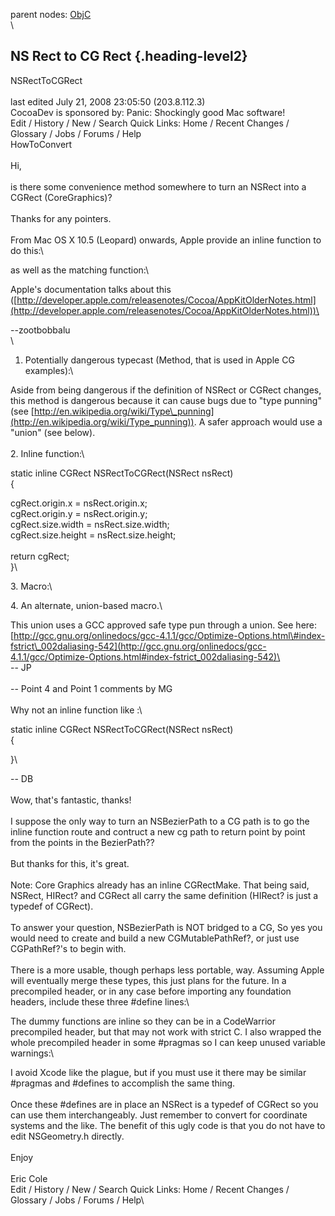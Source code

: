 parent nodes: [ObjC](ObjC.html)\
\

NS Rect to CG Rect {.heading-level2}
------------------

NSRectToCGRect\
 \
 last edited July 21, 2008 23:05:50 (203.8.112.3)\
 CocoaDev is sponsored by: Panic: Shockingly good Mac software!\
 Edit / History / New / Search Quick Links: Home / Recent Changes /
Glossary / Jobs / Forums / Help\
 HowToConvert\
 \
 Hi,\
 \
 is there some convenience method somewhere to turn an NSRect into a
CGRect (CoreGraphics)?\
 \
 Thanks for any pointers.\
 \
 From Mac OS X 10.5 (Leopard) onwards, Apple provide an inline function
to do this:\

as well as the matching function:\

Apple's documentation talks about this
([http://developer.apple.com/releasenotes/Cocoa/AppKitOlderNotes.html](http://developer.apple.com/releasenotes/Cocoa/AppKitOlderNotes.html))\

--zootbobbalu\
 \
 1. Potentially dangerous typecast (Method, that is used in Apple CG
examples):\

Aside from being dangerous if the definition of NSRect or CGRect
changes, this method is dangerous because it can cause bugs due to "type
punning" (see
[http://en.wikipedia.org/wiki/Type\_punning](http://en.wikipedia.org/wiki/Type_punning)).
A safer approach would use a "union" (see below).\
 \
 2. Inline function:\

static inline CGRect NSRectToCGRect(NSRect nsRect)\
 {

cgRect.origin.x = nsRect.origin.x;\
 cgRect.origin.y = nsRect.origin.y;\
 cgRect.size.width = nsRect.size.width;\
 cgRect.size.height = nsRect.size.height;\
 \
 return cgRect;\
 }\

​3. Macro:\

​4. An alternate, union-based macro.\

This union uses a GCC approved safe type pun through a union. See here:
[http://gcc.gnu.org/onlinedocs/gcc-4.1.1/gcc/Optimize-Options.html\#index-fstrict\_002daliasing-542](http://gcc.gnu.org/onlinedocs/gcc-4.1.1/gcc/Optimize-Options.html#index-fstrict_002daliasing-542)\
 \
 -- JP\
 \
 -- Point 4 and Point 1 comments by MG\
 \
 Why not an inline function like :\

static inline CGRect NSRectToCGRect(NSRect nsRect)\
 {

}\

-- DB\
 \
 Wow, that's fantastic, thanks!\
 \
 I suppose the only way to turn an NSBezierPath to a CG path is to go
the inline function route and contruct a new cg path to return point by
point from the points in the BezierPath??\
 \
 But thanks for this, it's great.\
 \
 Note: Core Graphics already has an inline CGRectMake. That being said,
NSRect, HIRect? and CGRect all carry the same definition (HIRect? is
just a typedef of CGRect).\
 \
 To answer your question, NSBezierPath is NOT bridged to a CG, So yes
you would need to create and build a new CGMutablePathRef?, or just use
CGPathRef?'s to begin with.\
 \
 There is a more usable, though perhaps less portable, way. Assuming
Apple will eventually merge these types, this just plans for the future.
In a precompiled header, or in any case before importing any foundation
headers, include these three \#define lines:\

The dummy functions are inline so they can be in a CodeWarrior
precompiled header, but that may not work with strict C. I also wrapped
the whole precompiled header in some \#pragmas so I can keep unused
variable warnings:\

I avoid Xcode like the plague, but if you must use it there may be
similar \#pragmas and \#defines to accomplish the same thing.\
 \
 Once these \#defines are in place an NSRect is a typedef of CGRect so
you can use them interchangeably. Just remember to convert for
coordinate systems and the like. The benefit of this ugly code is that
you do not have to edit NSGeometry.h directly.\
 \
 Enjoy\
 \
 Eric Cole\
 Edit / History / New / Search Quick Links: Home / Recent Changes /
Glossary / Jobs / Forums / Help\

